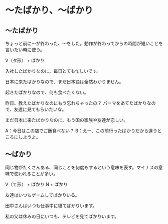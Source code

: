 # 〜たばかり、〜ばかり
## 〜たばかり
ちょっと前に〜が終わった、〜をした。動作が終わってからの時間が短いことを言いたい時に使う。

V（タ形） + ばかり

入社したばかりなのに、毎日とても忙しいです。

日本に来たばかりなので、まだ日本語は全然わかりません。

起きたばかりなので、何も食べたくない。

昨日、教えたばかりなのにもう忘れちゃったの？
パーマをあてたばかりなので、友達に見てもらいたいな。

まだ日本に来たばかりなのに、もう国の家族や友達が恋しい。

A：今日はこの店でご飯食べない？ B：えー、この前行ったばかりだから違うところにしようよ。


## 〜ばかり
同じ物がたくさんある、同じことを何度もするという意味を表す。マイナスの意味で使われることが多い。

V（て形） + ばかり N + ばかり

友達はいつもゲームしてばかりいる。

田中さんはいつも仕事中に寝てばかりいます。

私の父は休みの日にいつも、テレビを見てばかりいます。

